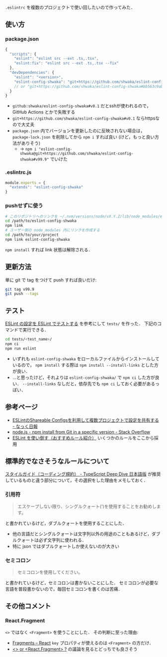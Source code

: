 `.eslintrc` を複数のプロジェクトで使い回したいので作ってみた．

## 使い方
### package.json
```js
{
  "scripts": {
    "eslint": "eslint src --ext .ts,.tsx",
    "eslint:fix": "eslint src --ext .ts,.tsx --fix"
  },
  "devDependencies": {
    "eslint": "<version>",
    "eslint-config-shwaka": "git+https://github.com/shwaka/eslint-config-shwaka#v0.1"
    // or "git+https://github.com/shwaka/eslint-config-shwaka#bb563c9abb6d890060c1b96b4d20c7e0cfb59b60"
  }
}
```

- `github:shwaka/eslint-config-shwaka#v0.1` だとsshが使われるので，GitHub Actions とかで失敗する
- `git+https://github.com/shwaka/eslint-config-shwaka#v0.1` ならhttpsなので大丈夫
- `package.json` 内でバージョンを更新したのに反映されない場合は，`package-lock.json` を削除してから `npm i` すれば良い (けど，もっと良い方法がありそう)
    + → `npm i "eslint-config-shwaka@git+https://github.com/shwaka/eslint-config-shwaka#v99.9"` でいけた

### .eslintrc.js
```js
module.exports = {
  "extends": "eslint-config-shwaka"
}
```

### pushせずに使う
```bash
# このリポジトリへのリンクを ~/.nvm/versions/node/vX.Y.Z/lib/node_modules/eslint-config-shwaka に作成
cd /path/to/eslint-config-shwaka
npm link
# ユーザー側の node_modules 内にリンクを作成する
cd /path/to/your/project
npm link eslint-config-shwaka
```

`npm install` すれば link 状態は解除される．

## 更新方法
単に git で tag をつけて push すれば良いだけ:
```bash
git tag v99.9
git push --tags
```

## テスト
[ESLint の設定を ESLint でテストする](https://studist.tech/test-eslint-config-by-eslint-8d03870a23d9) を参考にして `tests/` を作った．
下記のコマンドで実行できる．

```bash
cd tests/<test_name>/
npm ci
npm run eslint
```

- いずれも `eslint-config-shwaka` をローカルファイルからインストールしているので，
  `npm install` する際は `npm install --install-links` とした方が良い．
- …と思ったけど，それよりは `eslint-config-shwaka/` で `npm ci` した方が良い．
  `--install-links` なしだと，依存先でも `npm ci` しておく必要があるっぽい．

## 参考ページ
- [ESLintのShareable Configsを利用して複数プロジェクトで設定を共有する - なっく日報](https://yukidarake.hateblo.jp/entry/2015/09/15/210521)
- [node.js - npm install from Git in a specific version - Stack Overflow](https://stackoverflow.com/questions/14187956/npm-install-from-git-in-a-specific-version)
- [ESLint を使い倒す（おすすめルール紹介）](https://zenn.dev/noshiro_piko/articles/take-full-advantage-of-typescript-eslint) いくつかのルールをここから採用

## 標準的でなさそうなルールについて
[スタイルガイド（コーディング規約） - TypeScript Deep Dive 日本語版](https://typescript-jp.gitbook.io/deep-dive/styleguide) が推奨しているものと違う部分について，その選択をした理由をメモしておく．

### 引用符
> エスケープしない限り、シングルクォート(')を使用することをお勧めします。

と書かれているけど，ダブルクォートを使用することにした．

- 他の言語だとシングルクォートは文字列以外の用途のこともあるけど，ダブルクォートは必ず文字列に使われる．
- 特に json ではダブルクォートしか使えないのが大きい

### セミコロン
> セミコロンを使用してください。

と書かれているけど，セミコロンは書かないことにした．
セミコロンが必要な言語を普段書かないので，毎回セミコロンを書くのは苦痛．

## その他コメント
### React.Fragment
`<>` ではなく `<Fragment>` を使うことにした．
その判断に至った理由:

- [Fragments – React](https://reactjs.org/docs/fragments.html#keyed-fragments) `key` プロパティが使えるのは `<Fragment>` の方だけ．
- [<> or <React.Fragment> ?](https://www.reddit.com/r/reactjs/comments/9yy3f4/or_reactfragment/) の議論を見るとどっちでも良さそう
